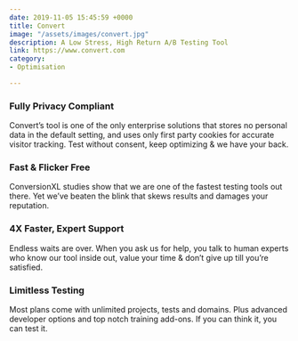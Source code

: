 ```yaml
---
date: 2019-11-05 15:45:59 +0000
title: Convert
image: "/assets/images/convert.jpg"
description: A Low Stress, High Return A/B Testing Tool
link: https://www.convert.com
category:
- Optimisation

---
```

### Fully Privacy Compliant

Convert’s tool is one of the only enterprise solutions that stores no personal data in the default setting, and uses only first party cookies for accurate visitor tracking. Test without consent, keep optimizing & we have your back.

### Fast & Flicker Free

ConversionXL studies show that we are one of the fastest testing tools out there. Yet we’ve beaten the blink that skews results and damages your reputation.

### 4X Faster, Expert Support

Endless waits are over. When you ask us for help, you talk to human experts who know our tool inside out, value your time & don’t give up till you’re satisfied.

### Limitless Testing

Most plans come with unlimited projects, tests and domains. Plus advanced developer options and top notch training add-ons. If you can think it, you can test it.